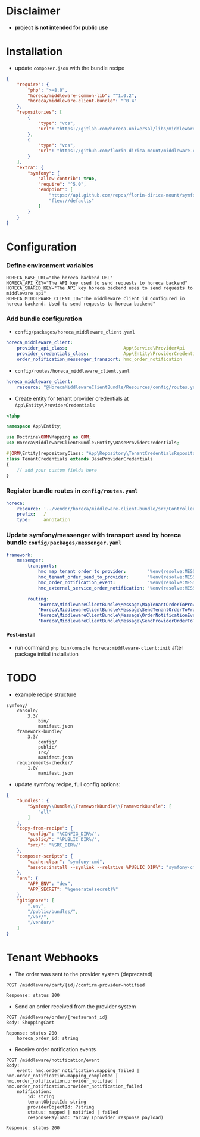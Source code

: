 # Disclaimer

- **project is not intended for public use**

# Installation

- update `composer.json` with the bundle recipe

```json
{
    "require": {
        "php": ">=8.0",
        "horeca/middleware-common-lib": "^1.0.2",
        "horeca/middleware-client-bundle": "^0.4"
    },
    "repositories": [
        {
            "type": "vcs",
            "url": "https://gitlab.com/horeca-universal/libs/middleware-common-lib.git"
        },
        {
            "type": "vcs",
            "url": "https://github.com/florin-dirica-mount/middleware-client-bundle.git"
        }
    ],
    "extra": {
        "symfony": {
            "allow-contrib": true,
            "require": "^5.0",
            "endpoint": [
                "https://api.github.com/repos/florin-dirica-mount/symfony-recipes/contents/index.json",
                "flex://defaults"
            ]
        }
    }
}
```

Configuration
=====

### Define environment variables

```dotenv
HORECA_BASE_URL="The horeca backend URL"
HORECA_API_KEY="The API key used to send requests to horeca backend"
HORECA_SHARED_KEY="The API key horeca backend uses to send requests to middleware api"
HORECA_MIDDLEWARE_CLIENT_ID="The middleware client id configured in horeca backend. Used to send requests to horeca backend"
```

### Add bundle configuration

- `config/packages/horeca_middleware_client.yaml`

```yaml
horeca_middleware_client:
    provider_api_class:                     App\Service\ProviderApi
    provider_credentials_class:             App\Entity\ProviderCredentials # this entity must extend Horeca\MiddlewareClientBundle\Entity\BaseProviderCredentials
    order_notification_messenger_transport: hmc_order_notification
```

- `config/routes/horeca_middleware_client.yaml`

```yaml
horeca_middleware_client:
    resource: "@HorecaMiddlewareClientBundle/Resources/config/routes.yaml"
```

- Create entity for tenant provider credentials at `App\Entity\ProviderCredentials`

```php
<?php

namespace App\Entity;

use Doctrine\ORM\Mapping as ORM;
use Horeca\MiddlewareClientBundle\Entity\BaseProviderCredentials;

#[ORM\Entity(repositoryClass: "App\Repository\TenantCredentialsRepository")]
class TenantCredentials extends BaseProviderCredentials
{
    // add your custom fields here
}
```

### Register bundle routes in `config/routes.yaml`

```yaml
horeca:
    resource: '../vendor/horeca/middleware-client-bundle/src/Controller/'
    prefix:   /
    type:     annotation
```

### Update symfony/messenger with transport used by horeca bundle `config/packages/messenger.yaml`

```yaml
framework:
    messenger:
        transports:
            hmc_map_tenant_order_to_provider:        '%env(resolve:MESSENGER_TRANSPORT_DSN)%?queue_name=hmc_map_tenant_order_to_provider'
            hmc_tenant_order_send_to_provider:       '%env(resolve:MESSENGER_TRANSPORT_DSN)%?queue_name=hmc_tenant_order_send_to_provider'
            hmc_order_notification_event:            '%env(resolve:MESSENGER_TRANSPORT_DSN)%?queue_name=hmc_order_notification_event'
            hmc_external_service_order_notification: '%env(resolve:MESSENGER_TRANSPORT_DSN)%?queue_name=hmc_external_service_order_notification'

        routing:
            'Horeca\MiddlewareClientBundle\Message\MapTenantOrderToProviderMessage':  hmc_map_tenant_order_to_provider
            'Horeca\MiddlewareClientBundle\Message\SendTenantOrderToProviderMessage': hmc_tenant_order_send_to_provider
            'Horeca\MiddlewareClientBundle\Message\OrderNotificationEventMessage':    hmc_tenant_order_notification_event
            'Horeca\MiddlewareClientBundle\Message\SendProviderOrderToTenantMessage': hmc_external_service_order_notification
```

#### Post-install

- run command `php bin/console horeca:middleware-client:init` after package initial installation

# TODO

- example recipe structure

```text
symfony/
    console/
        3.3/
            bin/
            manifest.json
    framework-bundle/
        3.3/
            config/
            public/
            src/
            manifest.json
    requirements-checker/
        1.0/
            manifest.json
```

- update symfony recipe, full config options:

```json
{
    "bundles": {
        "Symfony\\Bundle\\FrameworkBundle\\FrameworkBundle": [
            "all"
        ]
    },
    "copy-from-recipe": {
        "config/": "%CONFIG_DIR%/",
        "public/": "%PUBLIC_DIR%/",
        "src/": "%SRC_DIR%/"
    },
    "composer-scripts": {
        "cache:clear": "symfony-cmd",
        "assets:install --symlink --relative %PUBLIC_DIR%": "symfony-cmd"
    },
    "env": {
        "APP_ENV": "dev",
        "APP_SECRET": "%generate(secret)%"
    },
    "gitignore": [
        ".env",
        "/public/bundles/",
        "/var/",
        "/vendor/"
    ]
}
```

# Tenant Webhooks

- The order was sent to the provider system (deprecated)

```
POST /middleware/cart/{id}/confirm-provider-notified

Response: status 200
```

- Send an order received from the provider system

```
POST /middleware/order/{restaurant_id}
Body: ShoppingCart

Reponse: status 200
    horeca_order_id: string
```

- Receive order notification events

```
POST /middleware/notification/event
Body:
    event: hmc.order_notification.mapping_failed | hmc.order_notification.mapping_completed | hmc.order_notification.provider_notified | hmc.order_notification.provider_notification_failed
    notification:
        id: string 
        tenantObjectId: string
        providerObjectId: ?string
        status: mapped | notified | failed
        responsePayload: ?array (provider response payload)

Response: status 200
```